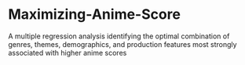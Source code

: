 # Maximizing-Anime-Score
 A multiple regression analysis identifying the optimal combination of genres, themes, demographics, and production features most strongly associated with higher anime scores
